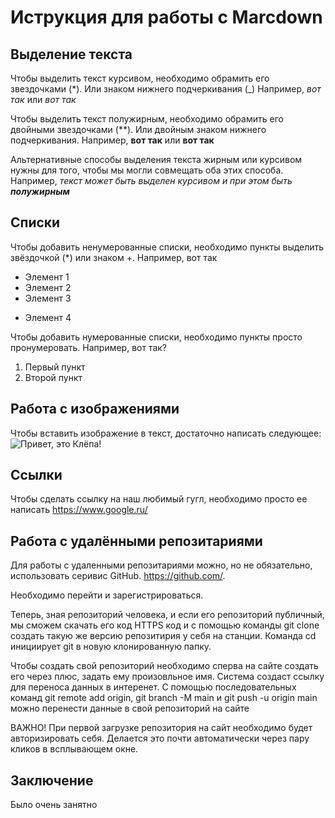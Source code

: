 # Иструкция для работы с Marcdown

## Выделение текста

Чтобы выделить текст курсивом, необходимо обрамить его звездочками (*). Или знаком нижнего подчеркивания (_) Например, *вот так* или _вот так_

Чтобы выделить текст полужирным, необходимо обрамить его двойными звездочками (**). Или двойным знаком нижнего подчеркивания. Например, **вот так** или __вот так__

Альтернативные способы выделения текста жирным или курсивом нужны для того, чтобы мы могли совмещать оба этих способа. Например, _текст может быть выделен курсивом и при этом быть **полужирным**_

## Списки

Чтобы добавить ненумерованные списки, необходимо пункты выделить звёздочкой (*) или знаком +. Например, вот так
* Элемент 1
* Элемент 2
* Элемент 3
+ Элемент 4

Чтобы добавить нумерованные списки, необходимо пункты просто пронумеровать. Например, вот так?
1. Первый пункт
2. Второй пункт

## Работа с изображениями

Чтобы вставить изображение в текст, достаточно написать следующее:
![Привет, это Клёпа!](%D0%9A%D0%BB%D1%91%D0%BF%D0%B0.jpg)

## Ссылки

Чтобы сделать ссылку на наш любимый гугл, необходимо просто ее написать https://www.google.ru/

## Работа с удалёнными репозитариями

Для работы с удаленными репозитариями можно, но не обязательно, использовать серивис GitHub. https://github.com/. 

Необходимо перейти и зарегистрироваться.

Теперь, зная репозиторий человека, и если его репозиторий публичный, мы сможем скачать его код HTTPS код и с помощью команды git clone создать такую же версию репозитирия у себя на станции. Команда cd инициирует git в новую клонированную папку.

Чтобы создать свой репозиторий необходимо сперва на сайте создать его через плюс, задать ему произовльное имя. Система создаст ссылку для переноса данных в интеренет. С помощью последовательных команд git remote add origin, git branch -M main и git push -u origin main можно перенести данные в свой репозиторий на сайте

ВАЖНО! При первой загрузке репозитория на сайт необходимо будет авторизировать себя. Делается это почти автоматически через пару кликов в всплывающем окне.

## Заключение

Было очень занятно